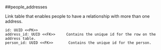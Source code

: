 ##people_addresses

Link table that enables people to have a relationship
with more than one address.

```
id: UUID <<PK>>             
address_id: UUID <<FK>>     Contains the unique id for the row on the address table.
person_id: UUID <<FK>>       Contains the unique id for the person.
```